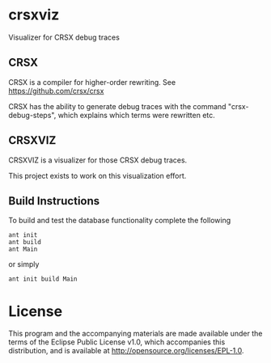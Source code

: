 # crsxviz
Visualizer for CRSX debug traces

## CRSX

CRSX is a compiler for higher-order rewriting.
See https://github.com/crsx/crsx

CRSX has the ability to generate debug traces with the command
"crsx-debug-steps", which explains which terms were rewritten etc.

## CRSXVIZ

CRSXVIZ is a visualizer for those CRSX debug traces.

This project exists to work on this visualization effort.

## Build Instructions

To build and test the database functionality complete the following

```
ant init
ant build
ant Main
```

or simply

```ant init build Main```


License
=======

This program and the accompanying materials are made available under
the terms of the Eclipse Public License v1.0, which accompanies this
distribution, and is available at http://opensource.org/licenses/EPL-1.0.

